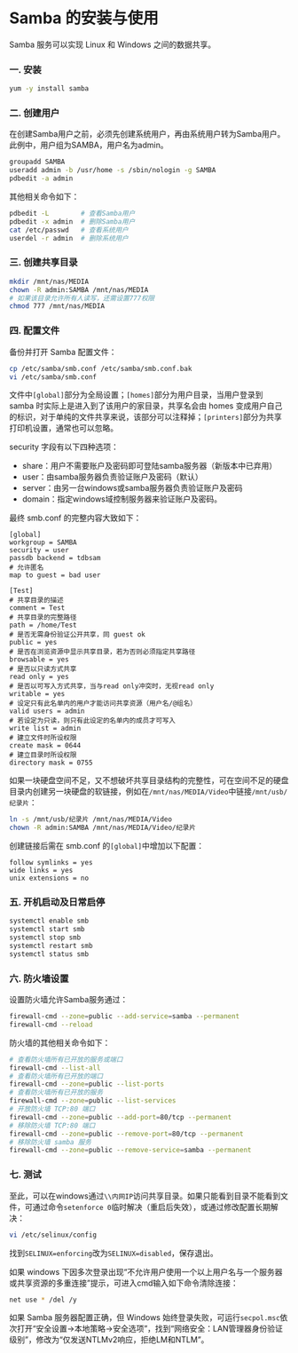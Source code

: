 # Samba 的安装与使用

Samba 服务可以实现 Linux 和 Windows 之间的数据共享。

### 一. 安装

```bash
yum -y install samba
```

### 二. 创建用户

在创建Samba用户之前，必须先创建系统用户，再由系统用户转为Samba用户。此例中，用户组为SAMBA，用户名为admin。

```bash
groupadd SAMBA
useradd admin -b /usr/home -s /sbin/nologin -g SAMBA
pdbedit -a admin
```

其他相关命令如下：

```bash
pdbedit -L        # 查看Samba用户
pdbedit -x admin  # 删除Samba用户
cat /etc/passwd   # 查看系统用户
userdel -r admin  # 删除系统用户
```

### 三. 创建共享目录

```bash
mkdir /mnt/nas/MEDIA
chown -R admin:SAMBA /mnt/nas/MEDIA
# 如果该目录允许所有人读写，还需设置777权限
chmod 777 /mnt/nas/MEDIA
```

### 四. 配置文件

备份并打开 Samba 配置文件：

```bash
cp /etc/samba/smb.conf /etc/samba/smb.conf.bak
vi /etc/samba/smb.conf
```

文件中`[global]`部分为全局设置；`[homes]`部分为用户目录，当用户登录到 samba 时实际上是进入到了该用户的家目录，共享名会由 homes 变成用户自己的标识，对于单纯的文件共享来说，该部分可以注释掉；`[printers]`部分为共享打印机设置，通常也可以忽略。

security 字段有以下四种选项：

* share：用户不需要账户及密码即可登陆samba服务器（新版本中已弃用）
* user：由samba服务器负责验证账户及密码（默认）
* server：由另一台windows或samba服务器负责验证账户及密码
* domain：指定windows域控制服务器来验证账户及密码。

最终 smb.conf 的完整内容大致如下：

```text
[global]
workgroup = SAMBA
security = user
passdb backend = tdbsam
# 允许匿名
map to guest = bad user

[Test]
# 共享目录的描述
comment = Test
# 共享目录的完整路径
path = /home/Test
# 是否无需身份验证公开共享，同 guest ok
public = yes
# 是否在浏览资源中显示共享目录，若为否则必须指定共享路径
browsable = yes
# 是否以只读方式共享
read only = yes
# 是否以可写入方式共享，当与read only冲突时，无视read only
writable = yes
# 设定只有此名单内的用户才能访问共享资源（用户名/@组名）
valid users = admin
# 若设定为只读，则只有此设定的名单内的成员才可写入
write list = admin
# 建立文件时所设权限
create mask = 0644
# 建立目录时所设权限
directory mask = 0755
```

如果一块硬盘空间不足，又不想破坏共享目录结构的完整性，可在空间不足的硬盘目录内创建另一块硬盘的软链接，例如在`/mnt/nas/MEDIA/Video`中链接`/mnt/usb/纪录片`：

```bash
ln -s /mnt/usb/纪录片 /mnt/nas/MEDIA/Video
chown -R admin:SAMBA /mnt/nas/MEDIA/Video/纪录片
```

创建链接后需在 smb.conf 的`[global]`中增加以下配置：

```text
follow symlinks = yes
wide links = yes
unix extensions = no
```

### 五. 开机启动及日常启停

```bash
systemctl enable smb
systemctl start smb
systemctl stop smb
systemctl restart smb
systemctl status smb
```

### 六. 防火墙设置

设置防火墙允许Samba服务通过：

```bash
firewall-cmd --zone=public --add-service=samba --permanent
firewall-cmd --reload
```

防火墙的其他相关命令如下：

```bash
# 查看防火墙所有已开放的服务或端口
firewall-cmd --list-all
# 查看防火墙所有已开放的端口
firewall-cmd --zone=public --list-ports
# 查看防火墙所有已开放的服务
firewall-cmd --zone=public --list-services
# 开放防火墙 TCP:80 端口
firewall-cmd --zone=public --add-port=80/tcp --permanent
# 移除防火墙 TCP:80 端口
firewall-cmd --zone=public --remove-port=80/tcp --permanent
# 移除防火墙 samba 服务
firewall-cmd --zone=public --remove-service=samba --permanent
```

### 七. 测试

至此，可以在windows通过`\\内网IP`访问共享目录。如果只能看到目录不能看到文件，可通过命令`setenforce 0`临时解决（重启后失效），或通过修改配置长期解决：

```bash
vi /etc/selinux/config
```

找到`SELINUX=enforcing`改为`SELINUX=disabled`，保存退出。

如果 windows 下因多次登录出现“不允许用户使用一个以上用户名与一个服务器或共享资源的多重连接”提示，可进入cmd输入如下命令清除连接：

```bash
net use * /del /y
```

如果 Samba 服务器配置正确，但 Windows 始终登录失败，可运行`secpol.msc`依次打开“安全设置-&gt;本地策略-&gt;安全选项”，找到“网络安全：LAN管理器身份验证级别”，修改为“仅发送NTLMv2响应，拒绝LM和NTLM”。

